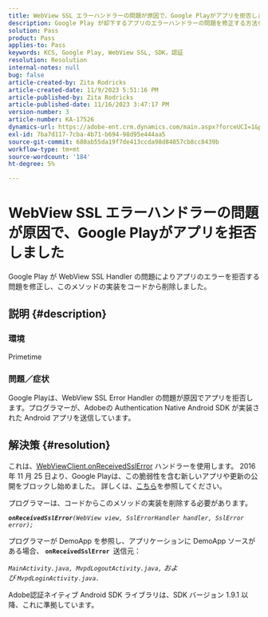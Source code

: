 ```yaml
---
title: WebView SSL エラーハンドラーの問題が原因で、Google Playがアプリを拒否しました
description: Google Play が却下するアプリのエラーハンドラーの問題を修正する方法を説明します。
solution: Pass
product: Pass
applies-to: Pass
keywords: KCS, Google Play, WebView SSL, SDK，認証
resolution: Resolution
internal-notes: null
bug: false
article-created-by: Zita Rodricks
article-created-date: 11/9/2023 5:51:16 PM
article-published-by: Zita Rodricks
article-published-date: 11/16/2023 3:47:17 PM
version-number: 3
article-number: KA-17526
dynamics-url: https://adobe-ent.crm.dynamics.com/main.aspx?forceUCI=1&pagetype=entityrecord&etn=knowledgearticle&id=12e77291-287f-ee11-8179-6045bd006b4b
exl-id: 7ba7d117-7cba-4b71-b694-98d95e444aa5
source-git-commit: 680ab55da19f7de413ccda98d84857cb8cc8439b
workflow-type: tm+mt
source-wordcount: '184'
ht-degree: 5%

---
```


# WebView SSL エラーハンドラーの問題が原因で、Google Playがアプリを拒否しました


Google Play が WebView SSL Handler の問題によりアプリのエラーを拒否する問題を修正し、このメソッドの実装をコードから削除しました。

## 説明 {#description}


### <b>環境</b>

Primetime



### <b>問題／症状</b>

Google Playは、WebView SSL Error Handler の問題が原因でアプリを拒否します。プログラマーが、Adobeの Authentication Native Android SDK が実装された Android アプリを送信しています。


## 解決策 {#resolution}


これは、[WebViewClient.onReceivedSslError](https://developer.android.com/reference/android/webkit/WebViewClient.html#onReceivedSslError%28android.webkit.WebView,%20android.webkit.SslErrorHandler,%20android.net.http.SslError%29) ハンドラーを使用します。 2016 年 11 月 25 日より、Google Playは、この脆弱性を含む新しいアプリや更新の公開をブロックし始めました。 詳しくは、[こちら](https://support.google.com/faqs/answer/7071387?hl=ja)を参照してください。

プログラマーは、コードからこのメソッドの実装を削除する必要があります。

<b>*`onReceivedSslError`</b>`(WebView view, SslErrorHandler handler, SslError error);`*

プログラマーが DemoApp を参照し、アプリケーションに DemoApp ソースがある場合、 <b>`onReceivedSslError `</b>送信元：

*`MainActivity.java, MvpdLogoutActivity.java,` および `MvpdLoginActivity.java.`*

Adobe認証ネイティブ Android SDK ライブラリは、SDK バージョン 1.9.1 以降、これに準拠しています。
